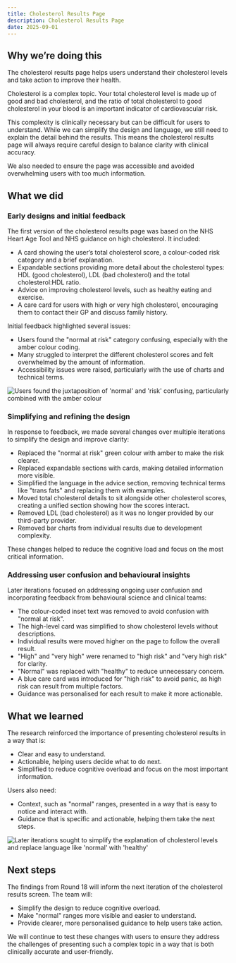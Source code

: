 ```yaml
---
title: Cholesterol Results Page
description: Cholesterol Results Page
date: 2025-09-01
---
```


## Why we’re doing this

The cholesterol results page helps users understand their cholesterol levels and take action to improve their health.

Cholesterol is a complex topic. Your total cholesterol level is made up of good and bad cholesterol, and the ratio of total cholesterol to good cholesterol in your blood is an important indicator of cardiovascular risk.

This complexity is clinically necessary but can be difficult for users to understand. While we can simplify the design and language, we still need to explain the detail behind the results. This means the cholesterol results page will always require careful design to balance clarity with clinical accuracy.

We also needed to ensure the page was accessible and avoided overwhelming users with too much information.

## What we did

### Early designs and initial feedback

The first version of the cholesterol results page was based on the NHS Heart Age Tool and NHS guidance on high cholesterol. It included:

- A card showing the user’s total cholesterol score, a colour-coded risk category and a brief explanation.
- Expandable sections providing more detail about the cholesterol types: HDL (good cholesterol), LDL (bad cholesterol) and the total cholesterol:HDL ratio.
- Advice on improving cholesterol levels, such as healthy eating and exercise.
- A care card for users with high or very high cholesterol, encouraging them to contact their GP and discuss family history.

Initial feedback highlighted several issues:

- Users found the "normal at risk" category confusing, especially with the amber colour coding.
- Many struggled to interpret the different cholesterol scores and felt overwhelmed by the amount of information.
- Accessibility issues were raised, particularly with the use of charts and technical terms.


![Users found the juxtaposition of 'normal' and 'risk' confusing, particularly combined with the amber colour](cholesterol-results.png "Users found the juxtaposition of 'normal' and 'risk' confusing, particularly combined with the amber colour")


### Simplifying and refining the design

In response to feedback, we made several changes over multiple iterations to simplify the design and improve clarity:

- Replaced the "normal at risk" green colour with amber to make the risk clearer.
- Replaced expandable sections with cards, making detailed information more visible.
- Simplified the language in the advice section, removing technical terms like "trans fats" and replacing them with examples.
- Moved total cholesterol details to sit alongside other cholesterol scores, creating a unified section showing how the scores interact.
- Removed LDL (bad cholesterol) as it was no longer provided by our third-party provider.
- Removed bar charts from individual results due to development complexity.

These changes helped to reduce the cognitive load and focus on the most critical information.

### Addressing user confusion and behavioural insights

Later iterations focused on addressing ongoing user confusion and incorporating feedback from behavioural science and clinical teams:

- The colour-coded inset text was removed to avoid confusion with "normal at risk".
- The high-level card was simplified to show cholesterol levels without descriptions.
- Individual results were moved higher on the page to follow the overall result.
- "High" and "very high" were renamed to "high risk" and "very high risk" for clarity.
- "Normal" was replaced with "healthy" to reduce unnecessary concern.
- A blue care card was introduced for "high risk" to avoid panic, as high risk can result from multiple factors.
- Guidance was personalised for each result to make it more actionable.

##  What we learned

The research reinforced the importance of presenting cholesterol results in a way that is:

- Clear and easy to understand.
- Actionable, helping users decide what to do next.
- Simplified to reduce cognitive overload and focus on the most important information.

Users also need:

- Context, such as "normal" ranges, presented in a way that is easy to notice and interact with.
- Guidance that is specific and actionable, helping them take the next steps.

![Later iterations sought to simplify the explanation of cholesterol levels and replace language like 'normal' with 'healthy'](healthy-results.png "Later iterations sought to simplify the explanation of cholesterol levels and replace language like 'normal' with 'healthy'")

##  Next steps

The findings from Round 18 will inform the next iteration of the cholesterol results screen. The team will:

- Simplify the design to reduce cognitive overload.
- Make "normal" ranges more visible and easier to understand.
- Provide clearer, more personalised guidance to help users take action.

We will continue to test these changes with users to ensure they address the challenges of presenting such a complex topic in a way that is both clinically accurate and user-friendly.